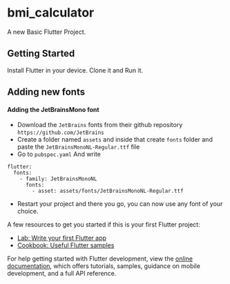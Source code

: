 # bmi_calculator

A new Basic Flutter Project.

## Getting Started

Install Flutter in your device. Clone it and Run it.

## Adding new fonts

#### Adding the JetBrainsMono font

- Download the `JetBrains` fonts from their github repository `https://github.com/JetBrains`
- Create a folder named `assets` and inside that create `fonts` folder and paste the `JetBrainsMonoNL-Regular.ttf` file
- Go to `pubspec.yaml` And write

```
flutter:
  fonts:
    - family: JetBrainsMonoNL
      fonts:
        - asset: assets/fonts/JetBrainsMonoNL-Regular.ttf

```

- Restart your project and there you go, you can now use any font of your choice.

A few resources to get you started if this is your first Flutter project:

- [Lab: Write your first Flutter app](https://docs.flutter.dev/get-started/codelab)
- [Cookbook: Useful Flutter samples](https://docs.flutter.dev/cookbook)

For help getting started with Flutter development, view the
[online documentation](https://docs.flutter.dev/), which offers tutorials,
samples, guidance on mobile development, and a full API reference.
